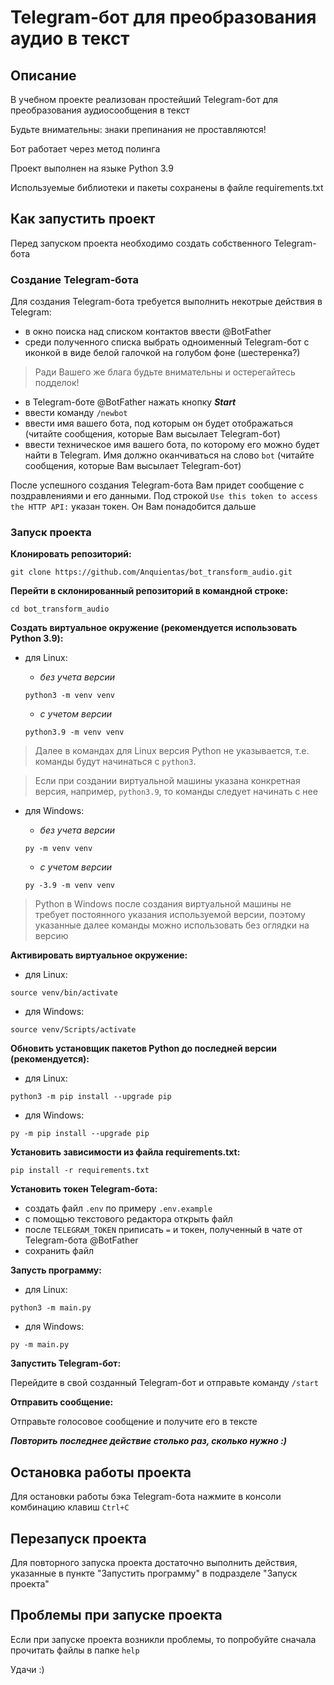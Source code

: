# Telegram-бот для преобразования аудио в текст

## Описание
В учебном проекте реализован простейший Telegram-бот для преобразования аудиосообщения в текст

Будьте внимательны: знаки препинания не проставляются!

Бот работает через метод полинга

Проект выполнен на языке Python 3.9

Используемые библиотеки и пакеты сохранены в файле requirements.txt

## Как запустить проект

Перед запуском проекта необходимо создать собственного Telegram-бота

### Создание Telegram-бота

Для создания Telegram-бота требуется выполнить некотрые действия в Telegram:

* в окно поиска над списком контактов ввести @BotFather
* среди полученного списка выбрать одноименный Telegram-бот с иконкой в виде белой галочкой на голубом фоне (шестеренка?)

> Ради Вашего же блага будьте внимательны и остерегайтесь подделок!

* в Telegram-боте @BotFather нажать кнопку ***Start***
* ввести команду ```/newbot```
* ввести имя вашего бота, под которым он будет отображаться (читайте сообщения, которые Вам высылает Telegram-бот)
* ввести техническое имя вашего бота, по которому его можно будет найти в Telegram. Имя должно оканчиваться на слово ```bot``` (читайте сообщения, которые Вам высылает Telegram-бот)

После успешного создания Telegram-бота Вам придет сообщение с поздравлениями и его данными. Под строкой ```Use this token to access the HTTP API:``` указан токен. Он Вам понадобится дальше

### Запуск проекта

**Клонировать репозиторий:**

```
git clone https://github.com/Anquientas/bot_transform_audio.git
```

**Перейти в склонированный репозиторий в командной строке:**

```
cd bot_transform_audio
```

**Cоздать  виртуальное окружение (рекомендуется использовать Python 3.9):**

* для Linux:

    + *без учета версии*

    ```
    python3 -m venv venv
    ```

    + *с учетом версии*

    ```
    python3.9 -m venv venv
    ```

> Далее в командах для Linux версия Python не указывается, т.е. команды будут начинаться с ```python3```.

> Если при создании виртуальной машины указана конкретная версия, например, ```python3.9```,  то команды следует начинать с нее

* для Windows:

    + *без учета версии*

    ```
    py -m venv venv
    ```

    + *с учетом версии*

    ```
    py -3.9 -m venv venv
    ```

> Python в Windows после создания виртуальной машины не требует постоянного указания используемой версии, поэтому указанные далее команды можно использовать без оглядки на версию

**Активировать виртуальное окружение:**

* для Linux:

```
source venv/bin/activate
```

* для Windows:

```
source venv/Scripts/activate
```

**Обновить установщик пакетов Python до последней версии (рекомендуется):**

* для Linux:

```
python3 -m pip install --upgrade pip
```

* для Windows:

```
py -m pip install --upgrade pip
```

**Установить зависимости из файла requirements.txt:**

```
pip install -r requirements.txt
```

**Установить токен Telegram-бота:**

* создать файл ```.env``` по примеру ```.env.example```
* с помощью текстового редактора открыть файл
* после ```TELEGRAM_TOKEN``` приписать ```=``` и токен, полученный в чате от Telegram-бота @BotFather
* сохранить файл

**Запусть программу:**

* для Linux:

```
python3 -m main.py
```

* для Windows:

```
py -m main.py
```

**Запустить Telegram-бот:**

Перейдите в свой созданный Telegram-бот и отправьте команду ```/start```

**Отправить сообщение:**

Отправьте голосовое сообщение и получите его в тексте

***Повторить последнее действие столько раз, сколько нужно :)***

## Остановка работы проекта

Для остановки работы бэка Telegram-бота нажмите в консоли комбинацию клавиш ```Ctrl+C```

## Перезапуск проекта

Для повторного запуска проекта достаточно выполнить действия, указанные в пункте "Запустить программу" в подразделе "Запуск проекта"

## Проблемы при запуске проекта

Если при запуске проекта возникли проблемы, то попробуйте сначала прочитать файлы в папке ```help```

Удачи :)
